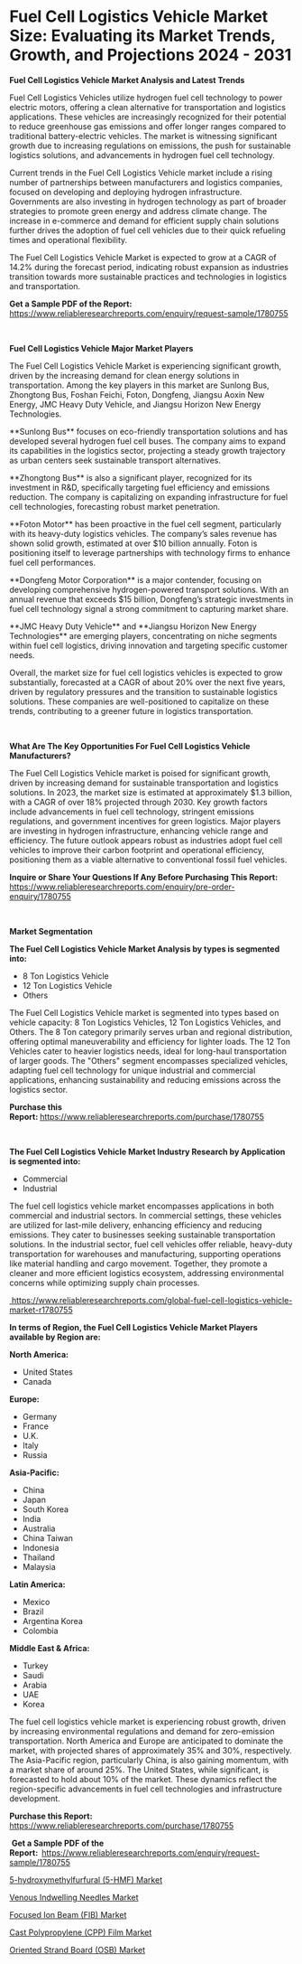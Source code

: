 <p><h1>Fuel Cell Logistics Vehicle Market Size: Evaluating its Market Trends, Growth, and Projections 2024 - 2031</h1></p><p><strong>Fuel Cell Logistics Vehicle Market Analysis and Latest Trends</strong></p>
<p><p>Fuel Cell Logistics Vehicles utilize hydrogen fuel cell technology to power electric motors, offering a clean alternative for transportation and logistics applications. These vehicles are increasingly recognized for their potential to reduce greenhouse gas emissions and offer longer ranges compared to traditional battery-electric vehicles. The market is witnessing significant growth due to increasing regulations on emissions, the push for sustainable logistics solutions, and advancements in hydrogen fuel cell technology.</p><p>Current trends in the Fuel Cell Logistics Vehicle market include a rising number of partnerships between manufacturers and logistics companies, focused on developing and deploying hydrogen infrastructure. Governments are also investing in hydrogen technology as part of broader strategies to promote green energy and address climate change. The increase in e-commerce and demand for efficient supply chain solutions further drives the adoption of fuel cell vehicles due to their quick refueling times and operational flexibility.</p><p>The Fuel Cell Logistics Vehicle Market is expected to grow at a CAGR of 14.2% during the forecast period, indicating robust expansion as industries transition towards more sustainable practices and technologies in logistics and transportation.</p></p>
<p><strong>Get a Sample PDF of the Report:&nbsp;</strong> <a href="https://www.reliableresearchreports.com/enquiry/request-sample/1780755?utm_campaign=1616&utm_medium=2&utm_source=Github&utm_content=ia&utm_term=13102024&utm_id=fuel-cell-logistics-vehicle">https://www.reliableresearchreports.com/enquiry/request-sample/1780755</a></p>
<p>&nbsp;</p>
<p><strong>Fuel Cell Logistics Vehicle Major Market Players</strong></p>
<p><p>The Fuel Cell Logistics Vehicle Market is experiencing significant growth, driven by the increasing demand for clean energy solutions in transportation. Among the key players in this market are Sunlong Bus, Zhongtong Bus, Foshan Feichi, Foton, Dongfeng, Jiangsu Aoxin New Energy, JMC Heavy Duty Vehicle, and Jiangsu Horizon New Energy Technologies.</p><p>**Sunlong Bus** focuses on eco-friendly transportation solutions and has developed several hydrogen fuel cell buses. The company aims to expand its capabilities in the logistics sector, projecting a steady growth trajectory as urban centers seek sustainable transport alternatives.</p><p>**Zhongtong Bus** is also a significant player, recognized for its investment in R&D, specifically targeting fuel efficiency and emissions reduction. The company is capitalizing on expanding infrastructure for fuel cell technologies, forecasting robust market penetration.</p><p>**Foton Motor** has been proactive in the fuel cell segment, particularly with its heavy-duty logistics vehicles. The company’s sales revenue has shown solid growth, estimated at over $10 billion annually. Foton is positioning itself to leverage partnerships with technology firms to enhance fuel cell performances.</p><p>**Dongfeng Motor Corporation** is a major contender, focusing on developing comprehensive hydrogen-powered transport solutions. With an annual revenue that exceeds $15 billion, Dongfeng’s strategic investments in fuel cell technology signal a strong commitment to capturing market share.</p><p>**JMC Heavy Duty Vehicle** and **Jiangsu Horizon New Energy Technologies** are emerging players, concentrating on niche segments within fuel cell logistics, driving innovation and targeting specific customer needs.</p><p>Overall, the market size for fuel cell logistics vehicles is expected to grow substantially, forecasted at a CAGR of about 20% over the next five years, driven by regulatory pressures and the transition to sustainable logistics solutions. These companies are well-positioned to capitalize on these trends, contributing to a greener future in logistics transportation.</p></p>
<p>&nbsp;</p>
<p><strong>What Are The Key Opportunities For Fuel Cell Logistics Vehicle Manufacturers?</strong></p>
<p><p>The Fuel Cell Logistics Vehicle market is poised for significant growth, driven by increasing demand for sustainable transportation and logistics solutions. In 2023, the market size is estimated at approximately $1.3 billion, with a CAGR of over 18% projected through 2030. Key growth factors include advancements in fuel cell technology, stringent emissions regulations, and government incentives for green logistics. Major players are investing in hydrogen infrastructure, enhancing vehicle range and efficiency. The future outlook appears robust as industries adopt fuel cell vehicles to improve their carbon footprint and operational efficiency, positioning them as a viable alternative to conventional fossil fuel vehicles.</p></p>
<p><strong>Inquire or Share Your Questions If Any Before Purchasing This Report:</strong> <a href="https://www.reliableresearchreports.com/enquiry/pre-order-enquiry/1780755?utm_campaign=1616&utm_medium=2&utm_source=Github&utm_content=ia&utm_term=13102024&utm_id=fuel-cell-logistics-vehicle">https://www.reliableresearchreports.com/enquiry/pre-order-enquiry/1780755</a></p>
<p>&nbsp;</p>
<p><strong>Market Segmentation</strong></p>
<p><strong>The Fuel Cell Logistics Vehicle Market Analysis by types is segmented into:</strong></p>
<p><ul><li>8 Ton Logistics Vehicle</li><li>12 Ton Logistics Vehicle</li><li>Others</li></ul></p>
<p><p>The Fuel Cell Logistics Vehicle market is segmented into types based on vehicle capacity: 8 Ton Logistics Vehicles, 12 Ton Logistics Vehicles, and Others. The 8 Ton category primarily serves urban and regional distribution, offering optimal maneuverability and efficiency for lighter loads. The 12 Ton Vehicles cater to heavier logistics needs, ideal for long-haul transportation of larger goods. The "Others" segment encompasses specialized vehicles, adapting fuel cell technology for unique industrial and commercial applications, enhancing sustainability and reducing emissions across the logistics sector.</p></p>
<p><strong>Purchase this Report:&nbsp;</strong><a href="https://www.reliableresearchreports.com/purchase/1780755?utm_campaign=1616&utm_medium=2&utm_source=Github&utm_content=ia&utm_term=13102024&utm_id=fuel-cell-logistics-vehicle">https://www.reliableresearchreports.com/purchase/1780755</a></p>
<p>&nbsp;</p>
<p><strong>The Fuel Cell Logistics Vehicle Market Industry Research by Application is segmented into:</strong></p>
<p><ul><li>Commercial</li><li>Industrial</li></ul></p>
<p><p>The fuel cell logistics vehicle market encompasses applications in both commercial and industrial sectors. In commercial settings, these vehicles are utilized for last-mile delivery, enhancing efficiency and reducing emissions. They cater to businesses seeking sustainable transportation solutions. In the industrial sector, fuel cell vehicles offer reliable, heavy-duty transportation for warehouses and manufacturing, supporting operations like material handling and cargo movement. Together, they promote a cleaner and more efficient logistics ecosystem, addressing environmental concerns while optimizing supply chain processes.</p></p>
<p><a href="https://www.reliableresearchreports.com/global-fuel-cell-logistics-vehicle-market-r1780755?utm_campaign=1616&utm_medium=2&utm_source=Github&utm_content=ia&utm_term=13102024&utm_id=fuel-cell-logistics-vehicle">&nbsp;https://www.reliableresearchreports.com/global-fuel-cell-logistics-vehicle-market-r1780755</a></p>
<p><strong>In terms of Region, the Fuel Cell Logistics Vehicle Market Players available by Region are:</strong></p>
<p>
    <p> <strong> North America: </strong>
        <ul>
            <li>United States</li>
            <li>Canada</li>
        </ul>
        </p> 
    <p> <strong> Europe: </strong>
        <ul>
            <li>Germany</li>
            <li>France</li>
            <li>U.K.</li>
            <li>Italy</li>
            <li>Russia</li>
        </ul>
        </p> 
    <p> <strong> Asia-Pacific: </strong>
        <ul>
            <li>China</li>
            <li>Japan</li>
            <li>South Korea</li>
            <li>India</li>
            <li>Australia</li>
            <li>China Taiwan</li>
            <li>Indonesia</li>
            <li>Thailand</li>
            <li>Malaysia</li>
        </ul>
        </p> 
    <p> <strong> Latin America: </strong>
        <ul>
            <li>Mexico</li>
            <li>Brazil</li>
            <li>Argentina Korea</li>
            <li>Colombia</li>
        </ul>
        </p> 
    <p> <strong> Middle East & Africa: </strong>
        <ul>
            <li>Turkey</li>
            <li>Saudi</li>
            <li>Arabia</li>
            <li>UAE</li>
            <li>Korea</li>
        </ul>
    </p>
    </p>
<p><p>The fuel cell logistics vehicle market is experiencing robust growth, driven by increasing environmental regulations and demand for zero-emission transportation. North America and Europe are anticipated to dominate the market, with projected shares of approximately 35% and 30%, respectively. The Asia-Pacific region, particularly China, is also gaining momentum, with a market share of around 25%. The United States, while significant, is forecasted to hold about 10% of the market. These dynamics reflect the region-specific advancements in fuel cell technologies and infrastructure development.</p></p>
<p><strong>Purchase this Report: </strong><a href="https://www.reliableresearchreports.com/purchase/1780755?utm_campaign=1616&utm_medium=2&utm_source=Github&utm_content=ia&utm_term=13102024&utm_id=fuel-cell-logistics-vehicle">https://www.reliableresearchreports.com/purchase/1780755</a></p>
<p>&nbsp;<strong>Get a Sample PDF of the Report:&nbsp;&nbsp;</strong><a href="https://www.reliableresearchreports.com/enquiry/request-sample/1780755?utm_campaign=1616&utm_medium=2&utm_source=Github&utm_content=ia&utm_term=13102024&utm_id=fuel-cell-logistics-vehicle">https://www.reliableresearchreports.com/enquiry/request-sample/1780755</a></p>
<p><strong></strong></p>
<p><p><a href="https://www.linkedin.com/pulse/emerging-trends-5-hydroxymethylfurfural-5-hmf-market-detailed-a5rfc?utm_campaign=1616&utm_medium=2&utm_source=Github&utm_content=ia&utm_term=13102024&utm_id=fuel-cell-logistics-vehicle">5-hydroxymethylfurfural (5-HMF) Market</a></p><p><a href="https://github.com/AshikRahman665/Market-Research-Report-List-1/blob/main/venous-indwelling-needles-market.md?utm_campaign=1616&utm_medium=2&utm_source=Github&utm_content=ia&utm_term=13102024&utm_id=fuel-cell-logistics-vehicle">Venous Indwelling Needles Market</a></p><p><a href="https://www.linkedin.com/pulse/navigating-focused-ion-beam-fib-market-expert-analysis-forecast-zuk2e?utm_campaign=1616&utm_medium=2&utm_source=Github&utm_content=ia&utm_term=13102024&utm_id=fuel-cell-logistics-vehicle">Focused Ion Beam (FIB) Market</a></p><p><a href="https://www.linkedin.com/pulse/emerging-trends-cast-polypropylene-cpp-film-market-global-outlook-vejvc?utm_campaign=1616&utm_medium=2&utm_source=Github&utm_content=ia&utm_term=13102024&utm_id=fuel-cell-logistics-vehicle">Cast Polypropylene (CPP) Film Market</a></p><p><a href="https://www.linkedin.com/pulse/strategic-market-insights-navigating-global-oriented-strand-board-wv6hf?utm_campaign=1616&utm_medium=2&utm_source=Github&utm_content=ia&utm_term=13102024&utm_id=fuel-cell-logistics-vehicle">Oriented Strand Board (OSB) Market</a></p></p>